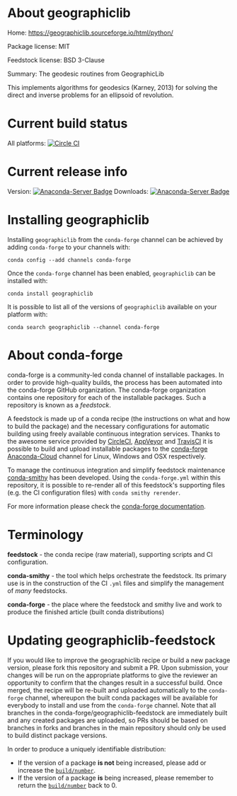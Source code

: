 About geographiclib
===================

Home: https://geographiclib.sourceforge.io/html/python/

Package license: MIT

Feedstock license: BSD 3-Clause

Summary: The geodesic routines from GeographicLib

This implements algorithms for geodesics (Karney, 2013) for solving the
direct and inverse problems for an ellipsoid of revolution.


Current build status
====================

All platforms: [![Circle CI](https://circleci.com/gh/conda-forge/geographiclib-feedstock.svg?style=shield)](https://circleci.com/gh/conda-forge/geographiclib-feedstock)

Current release info
====================
Version: [![Anaconda-Server Badge](https://anaconda.org/conda-forge/geographiclib/badges/version.svg)](https://anaconda.org/conda-forge/geographiclib)
Downloads: [![Anaconda-Server Badge](https://anaconda.org/conda-forge/geographiclib/badges/downloads.svg)](https://anaconda.org/conda-forge/geographiclib)

Installing geographiclib
========================

Installing `geographiclib` from the `conda-forge` channel can be achieved by adding `conda-forge` to your channels with:

```
conda config --add channels conda-forge
```

Once the `conda-forge` channel has been enabled, `geographiclib` can be installed with:

```
conda install geographiclib
```

It is possible to list all of the versions of `geographiclib` available on your platform with:

```
conda search geographiclib --channel conda-forge
```


About conda-forge
=================

conda-forge is a community-led conda channel of installable packages.
In order to provide high-quality builds, the process has been automated into the
conda-forge GitHub organization. The conda-forge organization contains one repository
for each of the installable packages. Such a repository is known as a *feedstock*.

A feedstock is made up of a conda recipe (the instructions on what and how to build
the package) and the necessary configurations for automatic building using freely
available continuous integration services. Thanks to the awesome service provided by
[CircleCI](https://circleci.com/), [AppVeyor](http://www.appveyor.com/)
and [TravisCI](https://travis-ci.org/) it is possible to build and upload installable
packages to the [conda-forge](https://anaconda.org/conda-forge)
[Anaconda-Cloud](http://docs.anaconda.org/) channel for Linux, Windows and OSX respectively.

To manage the continuous integration and simplify feedstock maintenance
[conda-smithy](http://github.com/conda-forge/conda-smithy) has been developed.
Using the ``conda-forge.yml`` within this repository, it is possible to re-render all of
this feedstock's supporting files (e.g. the CI configuration files) with ``conda smithy rerender``.

For more information please check the [conda-forge documentation](https://conda-forge.org/docs/).

Terminology
===========

**feedstock** - the conda recipe (raw material), supporting scripts and CI configuration.

**conda-smithy** - the tool which helps orchestrate the feedstock.
                   Its primary use is in the construction of the CI ``.yml`` files
                   and simplify the management of *many* feedstocks.

**conda-forge** - the place where the feedstock and smithy live and work to
                  produce the finished article (built conda distributions)


Updating geographiclib-feedstock
================================

If you would like to improve the geographiclib recipe or build a new
package version, please fork this repository and submit a PR. Upon submission,
your changes will be run on the appropriate platforms to give the reviewer an
opportunity to confirm that the changes result in a successful build. Once
merged, the recipe will be re-built and uploaded automatically to the
`conda-forge` channel, whereupon the built conda packages will be available for
everybody to install and use from the `conda-forge` channel.
Note that all branches in the conda-forge/geographiclib-feedstock are
immediately built and any created packages are uploaded, so PRs should be based
on branches in forks and branches in the main repository should only be used to
build distinct package versions.

In order to produce a uniquely identifiable distribution:
 * If the version of a package **is not** being increased, please add or increase
   the [``build/number``](http://conda.pydata.org/docs/building/meta-yaml.html#build-number-and-string).
 * If the version of a package **is** being increased, please remember to return
   the [``build/number``](http://conda.pydata.org/docs/building/meta-yaml.html#build-number-and-string)
   back to 0.